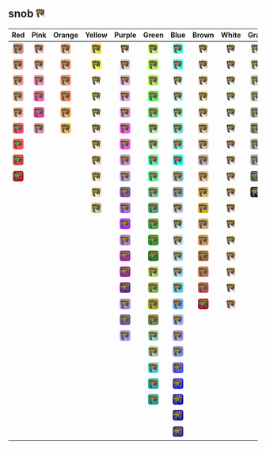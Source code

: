 ## snob ![snob](../../icons/units/snob.png)
| Red | Pink | Orange | Yellow | Purple | Green | Blue | Brown | White | Gray |
|:-:|:-:|:-:|:-:|:-:|:-:|:-:|:-:|:-:|:-:|
| ![IndianRed](../../icons/units/snob/IndianRed.png) | ![Pink](../../icons/units/snob/Pink.png) | ![LightSalmon](../../icons/units/snob/LightSalmon.png) | ![Gold](../../icons/units/snob/Gold.png) | ![Lavender](../../icons/units/snob/Lavender.png) | ![GreenYellow](../../icons/units/snob/GreenYellow.png) | ![Aqua](../../icons/units/snob/Aqua.png) | ![Cornsilk](../../icons/units/snob/Cornsilk.png) | ![White](../../icons/units/snob/White.png) | ![Gainsboro](../../icons/units/snob/Gainsboro.png) |
| ![LightCoral](../../icons/units/snob/LightCoral.png) | ![LightPink](../../icons/units/snob/LightPink.png) | ![Coral](../../icons/units/snob/Coral.png) | ![Yellow](../../icons/units/snob/Yellow.png) | ![Thistle](../../icons/units/snob/Thistle.png) | ![Chartreuse](../../icons/units/snob/Chartreuse.png) | ![Cyan](../../icons/units/snob/Cyan.png) | ![BlanchedAlmond](../../icons/units/snob/BlanchedAlmond.png) | ![Snow](../../icons/units/snob/Snow.png) | ![LightGray](../../icons/units/snob/LightGray.png) |
| ![Salmon](../../icons/units/snob/Salmon.png) | ![HotPink](../../icons/units/snob/HotPink.png) | ![Tomato](../../icons/units/snob/Tomato.png) | ![LightYellow](../../icons/units/snob/LightYellow.png) | ![Plum](../../icons/units/snob/Plum.png) | ![LawnGreen](../../icons/units/snob/LawnGreen.png) | ![LightCyan](../../icons/units/snob/LightCyan.png) | ![Bisque](../../icons/units/snob/Bisque.png) | ![HoneyDew](../../icons/units/snob/HoneyDew.png) | ![Silver](../../icons/units/snob/Silver.png) |
| ![DarkSalmon](../../icons/units/snob/DarkSalmon.png) | ![DeepPink](../../icons/units/snob/DeepPink.png) | ![OrangeRed](../../icons/units/snob/OrangeRed.png) | ![LemonChiffon](../../icons/units/snob/LemonChiffon.png) | ![Violet](../../icons/units/snob/Violet.png) | ![Lime](../../icons/units/snob/Lime.png) | ![PaleTurquoise](../../icons/units/snob/PaleTurquoise.png) | ![NavajoWhite](../../icons/units/snob/NavajoWhite.png) | ![MintCream](../../icons/units/snob/MintCream.png) | ![DarkGray](../../icons/units/snob/DarkGray.png) |
| ![LightSalmon](../../icons/units/snob/LightSalmon.png) | ![MediumVioletRed](../../icons/units/snob/MediumVioletRed.png) | ![DarkOrange](../../icons/units/snob/DarkOrange.png) | ![LightGoldenrodYellow](../../icons/units/snob/LightGoldenrodYellow.png) | ![Orchid](../../icons/units/snob/Orchid.png) | ![LimeGreen](../../icons/units/snob/LimeGreen.png) | ![Aquamarine](../../icons/units/snob/Aquamarine.png) | ![Wheat](../../icons/units/snob/Wheat.png) | ![Azure](../../icons/units/snob/Azure.png) | ![Gray](../../icons/units/snob/Gray.png) |
| ![Crimson](../../icons/units/snob/Crimson.png) | ![PaleVioletRed](../../icons/units/snob/PaleVioletRed.png) | ![Orange](../../icons/units/snob/Orange.png) | ![PapayaWhip](../../icons/units/snob/PapayaWhip.png) | ![Fuchsia](../../icons/units/snob/Fuchsia.png) | ![PaleGreen](../../icons/units/snob/PaleGreen.png) | ![Turquoise](../../icons/units/snob/Turquoise.png) | ![BurlyWood](../../icons/units/snob/BurlyWood.png) | ![AliceBlue](../../icons/units/snob/AliceBlue.png) | ![DimGray](../../icons/units/snob/DimGray.png) |
| ![Red](../../icons/units/snob/Red.png) | | | ![Moccasin](../../icons/units/snob/Moccasin.png) | ![Magenta](../../icons/units/snob/Magenta.png) | ![LightGreen](../../icons/units/snob/LightGreen.png) | ![MediumTurquoise](../../icons/units/snob/MediumTurquoise.png) | ![Tan](../../icons/units/snob/Tan.png) | ![GhostWhite](../../icons/units/snob/GhostWhite.png) | ![LightSlateGray](../../icons/units/snob/LightSlateGray.png) |
| ![FireBrick](../../icons/units/snob/FireBrick.png) | | | ![PeachPuff](../../icons/units/snob/PeachPuff.png) | ![MediumOrchid](../../icons/units/snob/MediumOrchid.png) | ![MediumSpringGreen](../../icons/units/snob/MediumSpringGreen.png) | ![DarkTurquoise](../../icons/units/snob/DarkTurquoise.png) | ![RosyBrown](../../icons/units/snob/RosyBrown.png) | ![WhiteSmoke](../../icons/units/snob/WhiteSmoke.png) | ![SlateGray](../../icons/units/snob/SlateGray.png) |
| ![DarkRed](../../icons/units/snob/DarkRed.png) | | | ![PaleGoldenrod](../../icons/units/snob/PaleGoldenrod.png) | ![MediumPurple](../../icons/units/snob/MediumPurple.png) | ![SpringGreen](../../icons/units/snob/SpringGreen.png) | ![CadetBlue](../../icons/units/snob/CadetBlue.png) | ![SandyBrown](../../icons/units/snob/SandyBrown.png) | ![SeaShell](../../icons/units/snob/SeaShell.png) | ![DarkSlateGray](../../icons/units/snob/DarkSlateGray.png) |
| | | | ![Khaki](../../icons/units/snob/Khaki.png) | ![RebeccaPurple](../../icons/units/snob/RebeccaPurple.png) | ![MediumSeaGreen](../../icons/units/snob/MediumSeaGreen.png) | ![SteelBlue](../../icons/units/snob/SteelBlue.png) | ![Goldenrod](../../icons/units/snob/Goldenrod.png) | ![Beige](../../icons/units/snob/Beige.png) | ![Black](../../icons/units/snob/Black.png) |
| | | | ![DarkKhaki](../../icons/units/snob/DarkKhaki.png) | ![BlueViolet](../../icons/units/snob/BlueViolet.png) | ![SeaGreen](../../icons/units/snob/SeaGreen.png) | ![LightSteelBlue](../../icons/units/snob/LightSteelBlue.png) | ![DarkGoldenrod](../../icons/units/snob/DarkGoldenrod.png) | ![OldLace](../../icons/units/snob/OldLace.png) | |
| | | | | ![DarkViolet](../../icons/units/snob/DarkViolet.png) | ![ForestGreen](../../icons/units/snob/ForestGreen.png) | ![PowderBlue](../../icons/units/snob/PowderBlue.png) | ![Peru](../../icons/units/snob/Peru.png) | ![FloralWhite](../../icons/units/snob/FloralWhite.png) | |
| | | | | ![DarkOrchid](../../icons/units/snob/DarkOrchid.png) | ![Green](../../icons/units/snob/Green.png) | ![LightBlue](../../icons/units/snob/LightBlue.png) | ![Chocolate](../../icons/units/snob/Chocolate.png) | ![Ivory](../../icons/units/snob/Ivory.png) | |
| | | | | ![DarkMagenta](../../icons/units/snob/DarkMagenta.png) | ![DarkGreen](../../icons/units/snob/DarkGreen.png) | ![SkyBlue](../../icons/units/snob/SkyBlue.png) | ![SaddleBrown](../../icons/units/snob/SaddleBrown.png) | ![AntiqueWhite](../../icons/units/snob/AntiqueWhite.png) | |
| | | | | ![Purple](../../icons/units/snob/Purple.png) | ![YellowGreen](../../icons/units/snob/YellowGreen.png) | ![LightSkyBlue](../../icons/units/snob/LightSkyBlue.png) | ![Sienna](../../icons/units/snob/Sienna.png) | ![Linen](../../icons/units/snob/Linen.png) | |
| | | | | ![Indigo](../../icons/units/snob/Indigo.png) | ![OliveDrab](../../icons/units/snob/OliveDrab.png) | ![DeepSkyBlue](../../icons/units/snob/DeepSkyBlue.png) | ![Brown](../../icons/units/snob/Brown.png) | ![LavenderBlush](../../icons/units/snob/LavenderBlush.png) | |
| | | | | ![SlateBlue](../../icons/units/snob/SlateBlue.png) | ![Olive](../../icons/units/snob/Olive.png) | ![DodgerBlue](../../icons/units/snob/DodgerBlue.png) | ![Maroon](../../icons/units/snob/Maroon.png) | ![MistyRose](../../icons/units/snob/MistyRose.png) | |
| | | | | ![DarkSlateBlue](../../icons/units/snob/DarkSlateBlue.png) | ![DarkOliveGreen](../../icons/units/snob/DarkOliveGreen.png) | ![CornflowerBlue](../../icons/units/snob/CornflowerBlue.png) | | | |
| | | | | ![MediumSlateBlue](../../icons/units/snob/MediumSlateBlue.png) | ![MediumAquamarine](../../icons/units/snob/MediumAquamarine.png) | ![MediumSlateBlue](../../icons/units/snob/MediumSlateBlue.png) | | | |
| | | | | | ![DarkSeaGreen](../../icons/units/snob/DarkSeaGreen.png) | ![RoyalBlue](../../icons/units/snob/RoyalBlue.png) | | | |
| | | | | | ![LightSeaGreen](../../icons/units/snob/LightSeaGreen.png) | ![Blue](../../icons/units/snob/Blue.png) | | | |
| | | | | | ![DarkCyan](../../icons/units/snob/DarkCyan.png) | ![MediumBlue](../../icons/units/snob/MediumBlue.png) | | | |
| | | | | | ![Teal](../../icons/units/snob/Teal.png) | ![DarkBlue](../../icons/units/snob/DarkBlue.png) | | | |
| | | | | | | ![Navy](../../icons/units/snob/Navy.png) | | | |
| | | | | | | ![MidnightBlue](../../icons/units/snob/MidnightBlue.png) | | | |